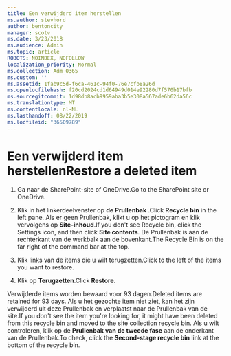 ```yaml
---
title: Een verwijderd item herstellen
ms.author: stevhord
author: bentoncity
manager: scotv
ms.date: 3/23/2018
ms.audience: Admin
ms.topic: article
ROBOTS: NOINDEX, NOFOLLOW
localization_priority: Normal
ms.collection: Adm_O365
ms.custom: ''
ms.assetid: 1fab9c5d-f6ca-461c-94f0-76e7cfb8a26d
ms.openlocfilehash: f20cd2024cd1d64949d014e92280d7f570b17bfb
ms.sourcegitcommit: 1d98db8acb9959aba3b5e308a567ade6b62da56c
ms.translationtype: MT
ms.contentlocale: nl-NL
ms.lasthandoff: 08/22/2019
ms.locfileid: "36509789"
---
```

# <a name="restore-a-deleted-item"></a><span data-ttu-id="9a841-102">Een verwijderd item herstellen</span><span class="sxs-lookup"><span data-stu-id="9a841-102">Restore a deleted item</span></span>

1. <span data-ttu-id="9a841-103">Ga naar de SharePoint-site of OneDrive.</span><span class="sxs-lookup"><span data-stu-id="9a841-103">Go to the SharePoint site or OneDrive.</span></span>
    
2. <span data-ttu-id="9a841-104">Klik in het linkerdeelvenster op **de Prullenbak** .</span><span class="sxs-lookup"><span data-stu-id="9a841-104">Click **Recycle bin** in the left pane.</span></span> <span data-ttu-id="9a841-105">Als er geen Prullenbak, klikt u op het pictogram en klik vervolgens op **Site-inhoud**.</span><span class="sxs-lookup"><span data-stu-id="9a841-105">If you don't see Recycle bin, click the Settings icon, and then click **Site contents**.</span></span> <span data-ttu-id="9a841-106">De Prullenbak is aan de rechterkant van de werkbalk aan de bovenkant.</span><span class="sxs-lookup"><span data-stu-id="9a841-106">The Recycle Bin is on the far right of the command bar at the top.</span></span>
    
3. <span data-ttu-id="9a841-107">Klik links van de items die u wilt terugzetten.</span><span class="sxs-lookup"><span data-stu-id="9a841-107">Click to the left of the items you want to restore.</span></span>
    
4. <span data-ttu-id="9a841-108">Klik op **Terugzetten**.</span><span class="sxs-lookup"><span data-stu-id="9a841-108">Click **Restore**.</span></span>
    
<span data-ttu-id="9a841-109">Verwijderde items worden bewaard voor 93 dagen.</span><span class="sxs-lookup"><span data-stu-id="9a841-109">Deleted items are retained for 93 days.</span></span> <span data-ttu-id="9a841-110">Als u het gezochte item niet ziet, kan het zijn verwijderd uit deze Prullenbak en verplaatst naar de Prullenbak van de site.</span><span class="sxs-lookup"><span data-stu-id="9a841-110">If you don't see the item you're looking for, it might have been deleted from this recycle bin and moved to the site collection recycle bin.</span></span> <span data-ttu-id="9a841-111">Als u wilt controleren, klik op de **Prullenbak van de tweede fase** aan de onderkant van de Prullenbak.</span><span class="sxs-lookup"><span data-stu-id="9a841-111">To check, click the **Second-stage recycle bin** link at the bottom of the recycle bin.</span></span> 
  

